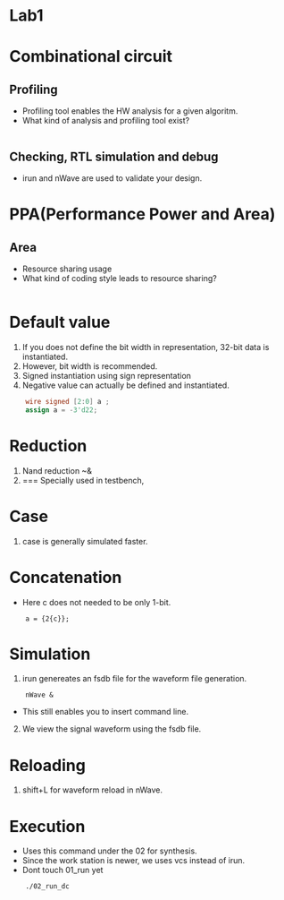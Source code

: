 # Lab1
# Combinational circuit
## Profiling
- Profiling tool enables the HW analysis for a given algoritm.
- What kind of analysis and profiling tool exist?
```

```

## Checking, RTL simulation and debug
- irun and nWave are used to validate your design.


# PPA(Performance Power and Area)
## Area
- Resource sharing usage
- What kind of coding style leads to resource sharing?
```

```

# Default value
1. If you does not define the bit width in representation, 32-bit data is instantiated.
2. However, bit width is recommended.
3. Signed instantiation using sign representation
4. Negative value can actually be defined and instantiated.
```verilog
    wire signed [2:0] a ;
    assign a = -3'd22;
```

# Reduction
1. Nand reduction ~&
2. === Specially used in testbench,


# Case
1. case is generally simulated faster.

# Concatenation
- Here c does not needed to be only 1-bit.
```
    a = {2{c}};
```


# Simulation
1. irun genereates an fsdb file for the waveform file generation.
```
    nWave &
```
- This still enables you to insert command line.
2. We view the signal waveform using the fsdb file.

# Reloading
1. shift+L for waveform reload in nWave.

# Execution
- Uses this command under the 02 for synthesis.
- Since the work station is newer, we uses vcs instead of irun.
- Dont touch 01_run yet
```
    ./02_run_dc
```